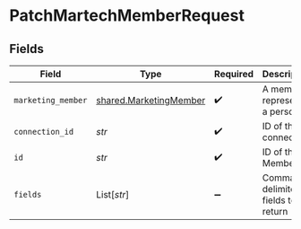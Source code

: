# PatchMartechMemberRequest


## Fields

| Field                                                            | Type                                                             | Required                                                         | Description                                                      |
| ---------------------------------------------------------------- | ---------------------------------------------------------------- | ---------------------------------------------------------------- | ---------------------------------------------------------------- |
| `marketing_member`                                               | [shared.MarketingMember](../../models/shared/marketingmember.md) | :heavy_check_mark:                                               | A member represents a person                                     |
| `connection_id`                                                  | *str*                                                            | :heavy_check_mark:                                               | ID of the connection                                             |
| `id`                                                             | *str*                                                            | :heavy_check_mark:                                               | ID of the Member                                                 |
| `fields`                                                         | List[*str*]                                                      | :heavy_minus_sign:                                               | Comma-delimited fields to return                                 |
